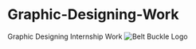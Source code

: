 # Graphic-Designing-Work
Graphic Designing Internship Work
![Belt Buckle Logo](https://user-images.githubusercontent.com/81805121/192001670-3be841a7-bfcf-4a41-8d29-720eaee86b97.jpeg)
